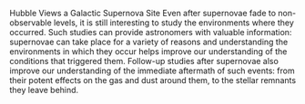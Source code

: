 Hubble Views a Galactic Supernova Site 
 Even after supernovae fade to non-observable levels, it is still interesting to study the environments where they occurred. Such studies can provide astronomers with valuable information: supernovae can take place for a variety of reasons and understanding the environments in which they occur helps improve our understanding of the conditions that triggered them. Follow-up studies after supernovae also improve our understanding of the immediate aftermath of such events: from their potent effects on the gas and dust around them, to the stellar remnants they leave behind.